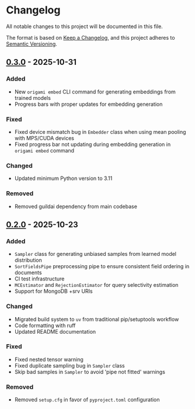 # Changelog

All notable changes to this project will be documented in this file.

The format is based on [Keep a Changelog](https://keepachangelog.com/en/1.0.0/),
and this project adheres to [Semantic Versioning](https://semver.org/spec/v2.0.0.html).

## [0.3.0] - 2025-10-31

### Added
- New `origami embed` CLI command for generating embeddings from trained models
- Progress bars with proper updates for embedding generation

### Fixed
- Fixed device mismatch bug in `Embedder` class when using mean pooling with MPS/CUDA devices
- Fixed progress bar not updating during embedding generation in `origami embed` command

### Changed
- Updated minimum Python version to 3.11

### Removed
- Removed guildai dependency from main codebase

## [0.2.0] - 2025-10-23

### Added
- `Sampler` class for generating unbiased samples from learned model distribution
- `SortFieldsPipe` preprocessing pipe to ensure consistent field ordering in documents
- CI test infrastructure
- `MCEstimator` and `RejectionEstimator` for query selectivity estimation
- Support for MongoDB +srv URIs

### Changed
- Migrated build system to `uv` from traditional pip/setuptools workflow
- Code formatting with ruff
- Updated README documentation

### Fixed
- Fixed nested tensor warning
- Fixed duplicate sampling bug in `Sampler` class
- Skip bad samples in `Sampler` to avoid 'pipe not fitted' warnings

### Removed
- Removed `setup.cfg` in favor of `pyproject.toml` configuration

[0.3.0]: https://github.com/rueckstiess/origami/compare/v0.2.0...v0.3.0
[0.2.0]: https://github.com/rueckstiess/origami/releases/tag/v0.2.0
